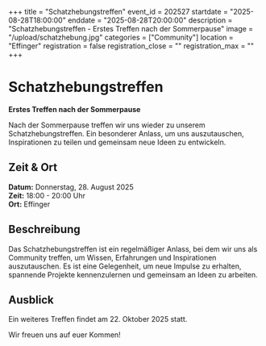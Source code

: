 +++
title = "Schatzhebungstreffen"
event_id = 202527
startdate = "2025-08-28T18:00:00"
enddate = "2025-08-28T20:00:00"
description = "Schatzhebungstreffen - Erstes Treffen nach der Sommerpause"
image = "/upload/schatzhebung.jpg"
categories = ["Community"]
location = "Effinger"
registration = false
registration_close = ""
registration_max = ""
+++

# Schatzhebungstreffen

**Erstes Treffen nach der Sommerpause**

Nach der Sommerpause treffen wir uns wieder zu unserem Schatzhebungstreffen. Ein besonderer Anlass, um uns auszutauschen, Inspirationen zu teilen und gemeinsam neue Ideen zu entwickeln.

## Zeit & Ort

**Datum:** Donnerstag, 28. August 2025  
**Zeit:** 18:00 - 20:00 Uhr  
**Ort:** Effinger

## Beschreibung

Das Schatzhebungstreffen ist ein regelmäßiger Anlass, bei dem wir uns als Community treffen, um Wissen, Erfahrungen und Inspirationen auszutauschen. Es ist eine Gelegenheit, um neue Impulse zu erhalten, spannende Projekte kennenzulernen und gemeinsam an Ideen zu arbeiten.

## Ausblick

Ein weiteres Treffen findet am 22. Oktober 2025 statt.

Wir freuen uns auf euer Kommen!